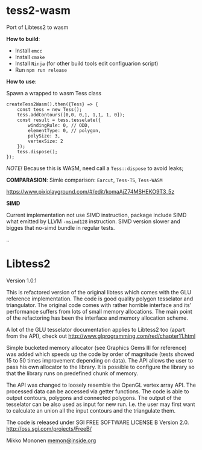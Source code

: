 tess2-wasm
==========
Port of Libtess2 to wasm

__How to build__:

* Install `emcc`
* Install `cmake`
* Install `Ninja` (for other build tools edit configuarion script)
* Run `npm run release`

__How to use__:

Spawn a wrapped to wasm Tess class
```
createTess2Wasm().then({Tess} => {
    const tess = new Tess();
    tess.addContours([0,0, 0,1, 1,1, 1, 0]);
    const result = tess.tesselate({
        windingRule: 0, // ODD,
        elementType: 0, // polygon,
        polySize: 3,
        vertexSize: 2
    });
    tess.dispose();
});

```
_NOTE!_ Because this is WASM, need call a `Tess::dispose` to avoid leaks;

__COMPARASION__:
Simle сomparison: `Earcut`, `Tess-TS`, `Tess-WASM`

https://www.pixiplayground.com/#/edit/komaAjZ74MSHEKO9T3_5z


__SIMD__

Current implementation not use SIMD instruction, package include SIMD what emitted by LLVM `-msimd128` instruction. SIMD version slower and bigges that no-simd bundle in regular tests.

..

Libtess2
========
Version 1.0.1


This is refactored version of the original libtess which comes with the GLU reference implementation. The code is good quality polygon tesselator and triangulator. The original code comes with rather horrible interface and its' performance suffers from lots of small memory allocations. The main point of the refactoring has been the interface and memory allocation scheme.

A lot of the GLU tesselator documentation applies to Libtess2 too (apart from the API), check out http://www.glprogramming.com/red/chapter11.html

Simple bucketed memory allocator (see Graphics Gems III for reference) was added which speeds up the code by order of magnitude (tests showed 15 to 50 times improvement depending on data). The API allows the user to pass his own allocator to the library. It is possible to configure the library so that the library runs on predefined chunk of memory.

The API was changed to loosely resemble the OpenGL vertex array API. The processed data can be accessed via getter functions. The code is able to output contours, polygons and connected polygons. The output of the tesselator can be also used as input for new run. I.e. the user may first want to calculate an union all the input contours and the triangulate them.

The code is released under SGI FREE SOFTWARE LICENSE B Version 2.0.
http://oss.sgi.com/projects/FreeB/


Mikko Mononen
memon@inside.org

